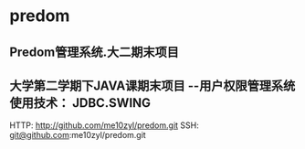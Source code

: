 predom
======

Predom管理系统.大二期末项目
----------------------------
大学第二学期下JAVA课期末项目
	--用户权限管理系统
使用技术：
	JDBC.SWING
------------------------------------
HTTP: http://github.com/me10zyl/predom.git
SSH:  git@github.com:me10zyl/predom.git
